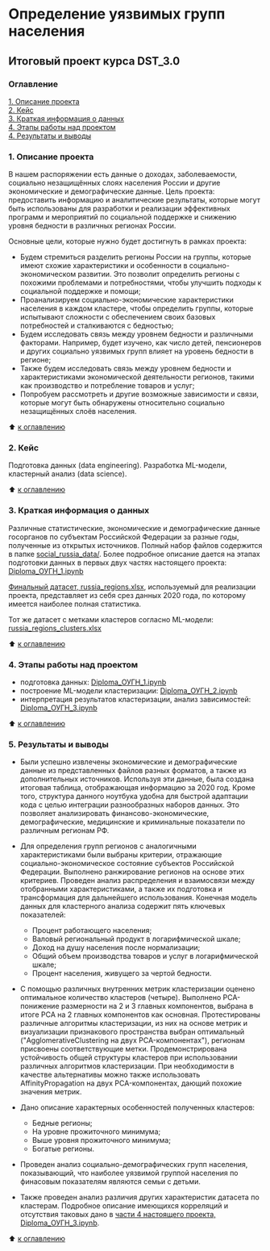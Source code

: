 # Определение уязвимых групп населения
## Итоговый проект курса DST_3.0

### Оглавление
[1. Описание проекта](./README.md#1-Описание-проекта)  
[2. Кейс](./README.md#2-Кейс)  
[3. Краткая информация о данных](./README.md#3-Краткая-информация-о-данных)  
[4. Этапы работы над проектом](./README.md#4-Этапы-работы-над-проектом)  
[4. Результаты и выводы](./README.md#5-Результаты-и-выводы)    

### 1. Описание проекта

В нашем распоряжении есть данные о доходах, заболеваемости, социально незащищённых слоях населения России и другие экономические и демографические данные.
Цель проекта: предоставить информацию и аналитические результаты, которые могут быть использованы для разработки и реализации эффективных программ и мероприятий по социальной поддержке и снижению уровня бедности в различных регионах России.

Основные цели, которые нужно будет достигнуть в рамках проекта:

* Будем стремиться разделить регионы России на группы, которые имеют схожие характеристики и особенности в социально-экономическом развитии. Это позволит определить регионы с похожими проблемами и потребностями, чтобы улучшить подходы к социальной поддержке и помощи;
* Проанализируем социально-экономические характеристики населения в каждом кластере, чтобы определить группы, которые испытывают сложности с обеспечением своих базовых потребностей и сталкиваются с бедностью;
* Будем исследовать связь между уровнем бедности и различными факторами. Например, будет изучено, как число детей, пенсионеров и других социально уязвимых групп влияет на уровень бедности в регионе;
* Также будем исследовать связь между уровнем бедности и характеристиками экономической деятельности регионов, такими как производство и потребление товаров и услуг;
* Попробуем рассмотреть и другие возможные зависимости и связи, которые могут быть обнаружены относительно социально незащищённых слоёв населения.

:arrow_up: [к оглавлению](./README.md#Оглавление)


### 2. Кейс

Подготовка данных (data engineering). Разработка ML-модели, кластерный анализ (data science).


:arrow_up: [к оглавлению](./README.md#Оглавление)

### 3. Краткая информация о данных

Различные статистические, экономические и демографические данные госорганов по субъектам Российской Федерации за разные годы, полученные из открытых источников. Полный набор файлов содержится в папке [social_russia_data/](./social_russia_data). Более подробное описание дается на этапах подготовки данных в первых двух частях настоящего проекта: [Diploma_ОУГН_1.ipynb](./Diploma_ОУГН_1.ipynb)

[Финальный датасет, russia_regions.xlsx](./social_russia_data/russia_regions.xlsx), используемый для реализации проекта, представляет из себя срез данных 2020 года, по которому имеется наиболее полная статистика.

Тот же датасет с метками кластеров согласно ML-модели: [russia_regions_clusters.xlsx](./social_russia_data/russia_regions_clusters.xlsx)
  
:arrow_up: [к оглавлению](./README.md#Оглавление)


### 4. Этапы работы над проектом

- подготовка данных: [Diploma_ОУГН_1.ipynb](./Diploma_ОУГН_1.ipynb)
- построение ML-модели кластеризации: [Diploma_ОУГН_2.ipynb](./Diploma_ОУГН_2.ipynb)
- интерпретация результатов кластеризации, анализ зависимостей: [Diploma_ОУГН_3.ipynb](./Diploma_ОУГН_3.ipynb)


:arrow_up: [к оглавлению](./README.md#Оглавление)


### 5. Результаты и выводы

* Были успешно извлечены экономические и демографические данные из представленных файлов разных форматов, а также из дополнительных источников. Используя эти данные, была создана итоговая таблица, отображающая информацию за 2020 год. Кроме того, структура данного ноутбука удобна для быстрой адаптации кода с целью интеграции разнообразных наборов данных. Это позволяет анализировать финансово-экономические, демографические, медицинские и криминальные показатели по различным регионам РФ.

* Для определения групп регионов с аналогичными характеристиками были выбраны критерии, отражающие социально-экономическое состояние субъектов Российской Федерации. Выполнено ранжирование регионов на основе этих критериев. Проведен анализ распределения и взаимосвязи между отобранными характеристиками, а также их подготовка и трансформация для дальнейшего использования. Конечная модель данных для кластерного анализа содержит пять ключевых показателей: 
  - Процент работающего населения;
  - Валовый региональный продукт в логарифмической шкале;
  - Доход на душу населения после нормализации;
  - Общий объем производства товаров и услуг в логарифмической шкале;
  - Процент населения, живущего за чертой бедности.

* С помощью различных внутренних метрик кластеризации оценено оптимальное количество кластеров (четыре). Выполнено PCA-понижение размерности на 2 и 3 главных компонентов, выбрана в итоге PCA на 2 главных компонентов как основная. Протестированы различные алгоритмы кластеризации, из них на основе метрик и визуализации признакового пространства выбран оптимальный ("AgglomerativeClustering на двух PCA-компонентах"), регионам присвоены соответствующие метки. Продемонстрирована устойчивость общей структуры кластеров при использовании различных алгоритмов кластеризации. При необходимости в качестве альтернативы можно также использовать AffinityPropagation на двух PCA-компонентах, дающий похожие значения метрик.

* Дано описание характерных особенностей полученных кластеров:
  - Бедные регионы;
  - На уровне прожиточного минимума;
  - Выше уровня прожиточного минимума;
  - Богатые регионы.

* Проведен анализ социально-демографических групп населения, показывающий, что наиболее уязвимой группой населения по финасовым показателям являются семьи с детьми. 
 
* Также проведен анализ различия других характеристик датасета по кластерам. Подробное описание имеющихся корреляций и отсутствия таковых дано в [части 4 настоящего проекта, Diploma_ОУГН_3.ipynb](./Diploma_ОУГН_3.ipynb).


:arrow_up: [к оглавлению](./README.md#Оглавление)
